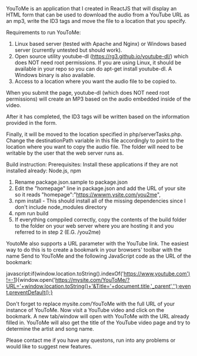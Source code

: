 YouToMe is an application that I created in ReactJS that will display an HTML form that can be used to download the audio from a YouTube URL as an mp3, write the ID3 tags and move the file to a location that you specify.

Requirements to run YouToMe:
1. Linux based server (tested with Apache and Nginx) or Windows based server (currently untested but should work).
2. Open source utility youtube-dl (https://rg3.github.io/youtube-dl/) which does NOT need root permissions. If you are using Linux, it should be available in your repo so you can do apt-get install youtube-dl. A Windows binary is also available.
3. Access to a location where you want the audio file to be copied to.

When you submit the page, youtube-dl (which does NOT need root permissions) will create an MP3 based on the audio embedded inside of the video. 

After it has completed, the ID3 tags will be written based on the information provided in the form.

Finally, it will be moved to the location specified in php/serverTasks.php. Change the destinationPath variable in this file accordingly to point to the location where you want to copy the audio file. The folder will need to be writable by the user that the web server runs as.

Build instruction:
Prerequisites: Install these applications if they are not installed already: Node.js, npm

1. Rename package.json.sample to package.json
2. Edit the "homepage" line in package.json and add the URL of your site so it reads "homepage":"https://wwwm.ysite.com/you2me",
3. npm install - This should install all of the missing dependencies since I don't include node_modules directory
4. npm run build
5. If everything comppiled correctly, copy the contents of the build folder to the folder on your web server where you are hosting it and you referred to in step 2 (E.G. /you2me)

YoutoMe also supports a URL parameter with the YouTube link. The easiest way to do this is to create a bookmark in your browsers' toolbar with the name Send to YouToMe and the following JavaScript code as the URL of the bookmark:

javascript:if(window.location.toString().indexOf('https://www.youtube.com')!=-1){window.open('https://mysite.com/YouToMe/?URL='+window.location.toString()+'&Title='+document.title,'_parent','');event.preventDefault();}

Don't forget to replace mysite.com/YouToMe with the full URL of your instance of YouToMe. Now visit a YouTube video and click on the bookmark. A new tab/window will open with YouToMe with the URL already filled in. YouToMe will also get the title of the YouTube video page and try to determine the artist and song name. 

Please contact me if you have any questons, run into any problems or would like to suggest new features. 
